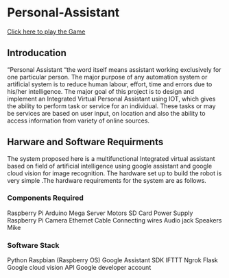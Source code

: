 # Personal-Assistant

<a href="http://bodhish.in/PA">Click here to play the Game</a>

## Introducation
“Personal Assistant “the word itself means assistant working exclusively for one particular person. The major purpose of any automation system or artificial system is to reduce human labour, effort, time and errors due to his/her intelligence. The major goal of this project is to design and implement an Integrated Virtual Personal Assistant using IOT, which gives the ability to perform task or service for an individual. These tasks or may be services are based on user input, on location and also the ability to access information from variety of online sources.

## Harware and Software Requirments
The system proposed here is a multifunctional Integrated virtual assistant based on field of artificial intelligence using google assistant and google cloud vision for image recognition. The hardware set up to build the robot is very simple .The hardware requirements for the system are as follows.

### Components Required
Raspberry Pi
Arduino Mega
Server Motors 
SD Card
Power Supply
Raspberry Pi Camera
Ethernet Cable
Connecting wires
Audio jack
Speakers
Mike

### Software Stack
Python 
Raspbian (Raspberry OS)
Google Assistant SDK
IFTTT
Ngrok
Flask
Google cloud vision API
Google developer account
